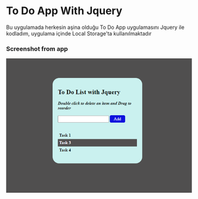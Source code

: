 # To Do App With Jquery
Bu uygulamada herkesin aşina olduğu To Do App uygulamasını Jquery ile kodladım, uygulama içinde Local Storage'ta kullanılmaktadır

### Screenshot from app
![Features](./screenshots/ToDo.png)